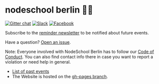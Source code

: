 nodeschool berlin :school::bear:
======

[![Gitter chat](https://badges.gitter.im/nodeschool/berlin.png)](https://gitter.im/nodeschool/berlin)
[![Slack](https://img.shields.io/badge/slack-%20%23nodeschool-orange.svg)](https://berlinjs-slack.herokuapp.com/)
[![Facebook](https://img.shields.io/badge/facebook-group-blue.svg)](https://www.facebook.com/groups/1512864689028358/)

Subscribe to the [reminder newsletter](http://nodeschool.us9.list-manage2.com/subscribe?u=a44cde6d98a586be27ab4885c&id=505911339e) to be notified about future events.

Have a question? [Open an issue](https://github.com/nodeschool/berlin/issues).

Note: Everyone involved with NodeSchool Berlin has to follow our [Code of Conduct](https://github.com/nodeschool/berlin/blob/master/codeofconduct.md). You can also find contact info there in case you want to report a violation or need help in general.

* [List of past events](https://github.com/nodeschool/berlin/issues?q=is%3Aissue+label%3Apast-event+is%3Aclosed)
* The Website is hosted on the [gh-pages branch](https://github.com/nodeschool/berlin/tree/gh-pages).
